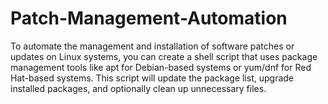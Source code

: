 # Patch-Management-Automation
To automate the management and installation of software patches or updates on Linux systems, you can create a shell script that uses package management tools like apt for Debian-based systems or yum/dnf for Red Hat-based systems. This script will update the package list, upgrade installed packages, and optionally clean up unnecessary files.
